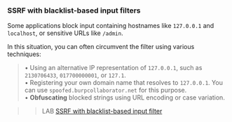
### SSRF with blacklist-based input filters

Some applications block input containing hostnames like `127.0.0.1` and `localhost`, or sensitive URLs like `/admin`.  
  
In this situation, you can often circumvent the filter using various techniques:  
  
>• Using an alternative IP representation of `127.0.0.1`, such as `2130706433`, `017700000001`, or `127.1`.   
>• Registering your own domain name that resolves to `127.0.0.1`. You can use `spoofed.burpcollaborator.net` for this purpose.   
• **Obfuscating** blocked strings using URL encoding or case variation.  
   
  
>>LAB [SSRF with blacklist-based input filter](https://portswigger.net/web-security/ssrf/lab-ssrf-with-blacklist-filter)